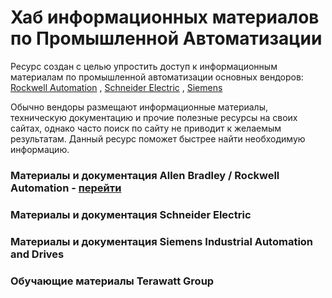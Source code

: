 # **Хаб информационных материалов по Промышленной Автоматизации**

Ресурс создан с целью упростить доступ к информационным материалам по промышленной автоматизации основных вендоров:
[Rockwell Automation](https://www.rockwellautomation.com/en-us/products/hardware/allen-bradley.html) , [Schneider Electric](https://www.se.com/ua/uk/) , [Siemens](https://www.siemens.com/global/en.html)

Обычно вендоры размещают информационные материалы, техническую документацию и прочие полезные ресурсы на своих сайтах, однако часто поиск по сайту не приводит к желаемым результатам. Данный ресурс поможет быстрее найти необходимую информацию.

### Материалы и документация Allen Bradley / Rockwell Automation - [перейти](RA/index.md)

### Материалы и документация Schneider Electric

### Материалы и документация Siemens Industrial Automation and Drives

### Обучающие материалы Terawatt Group
